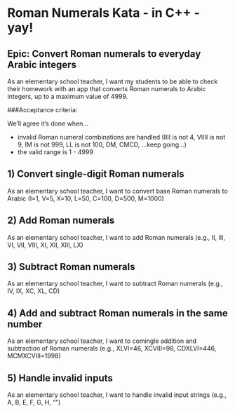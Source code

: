 # Roman Numerals Kata - in C++ - yay!

## Epic: Convert Roman numerals to everyday Arabic integers
As an elementary school teacher, I want my students to be able to check their homework with an app that converts Roman numerals to Arabic integers, up to a maximum value of 4999.

###Acceptance criteria:

We’ll agree it’s done when...
* invalid Roman numeral combinations are handled (IIII is not 4, VIIII is not 9, IM is not 999, LL is not 100, DM, CMCD, ...keep going...)
* the valid range is 1 - 4999

## 1) Convert single-digit Roman numerals
As an elementary school teacher, I want to convert base Roman numerals to Arabic (I=1, V=5, X=10, L=50, C=100, D=500, M=1000)

## 2) Add Roman numerals
As an elementary school teacher, I want to add Roman numerals (e.g., II, III, VI, VII, VIII, XI, XII, XIII, LX)

## 3) Subtract Roman numerals
As an elementary school teacher, I want to subtract Roman numerals (e.g., IV, IX, XC, XL, CD)

## 4) Add and subtract Roman numerals in the same number
As an elementary school teacher, I want to comingle addition and subtraction of Roman numerals (e.g., XLVI=46, XCVIII=98, CDXLVI=446, MCMXCVIII=1998)

## 5) Handle invalid inputs
As an elementary school teacher, I want to handle invalid input strings (e.g., A, B, E, F, G, H, “”)
